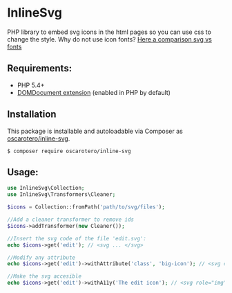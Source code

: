 # InlineSvg

PHP library to embed svg icons in the html pages so you can use css to change the style. Why do not use icon fonts? [Here a comparison svg vs fonts](http://css-tricks.com/icon-fonts-vs-svg/)

## Requirements:

* PHP 5.4+
* [DOMDocument extension](http://php.net/DOMDocument) (enabled in PHP by default)

## Installation

This package is installable and autoloadable via Composer as [oscarotero/inline-svg](https://packagist.org/packages/oscarotero/inline-svg).

```
$ composer require oscarotero/inline-svg
```

## Usage:

```php
use InlineSvg\Collection;
use InlineSvg\Transformers\Cleaner;

$icons = Collection::fromPath('path/to/svg/files');

//Add a cleaner transformer to remove ids
$icons->addTransformer(new Cleaner());

//Insert the svg code of the file 'edit.svg':
echo $icons->get('edit'); // <svg ... </svg>

//Modify any attribute
echo $icons->get('edit')->withAttribute('class', 'big-icon'); // <svg class="big-icon" .. </svg>

//Make the svg accesible
echo $icons->get('edit')->withA11y('The edit icon'); // <svg role="img" aria-labelledby="icon-edit-123-title"><title id="icon-edit-123-title">The edit icon</title> .. </svg>
```

